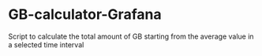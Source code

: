 # GB-calculator-Grafana
Script to calculate the total amount of GB starting from the average value in a selected time interval
